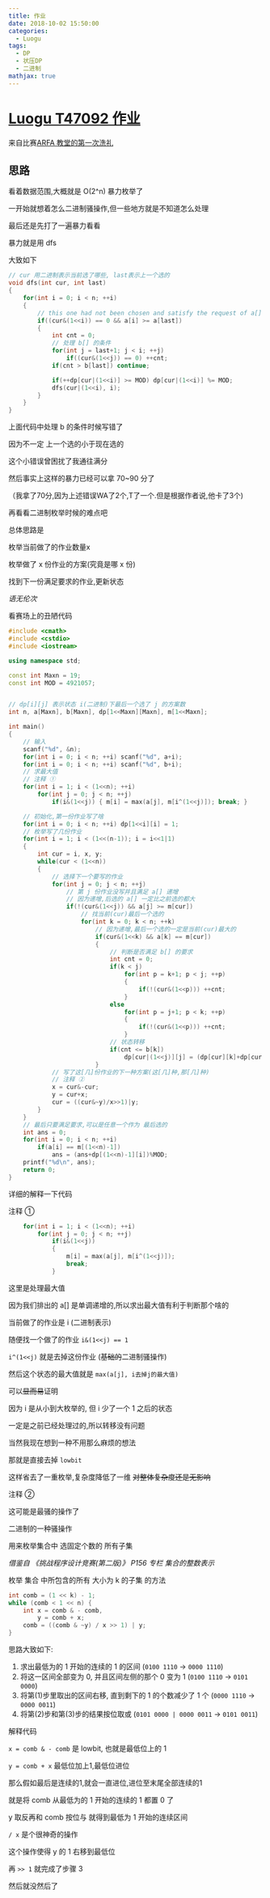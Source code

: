 ```yaml
---
title: 作业
date: 2018-10-02 15:50:00
categories:
  - Luogu
tags:
  - DP
  - 状压DP
  - 二进制
mathjax: true
---
```

# [Luogu T47092 作业](https://www.luogu.org/problemnew/show/T47092)

来自比赛[ARFA 教堂的第一次洗礼](https://www.luogu.org/problemnew/show/T47092)

## 思路

看着数据范围,大概就是 O(2^n) 暴力枚举了

一开始就想着怎么二进制骚操作,但一些地方就是不知道怎么处理

最后还是先打了一遍暴力看看

暴力就是用 dfs

大致如下

```cpp
// cur 用二进制表示当前选了哪些, last表示上一个选的
void dfs(int cur, int last)
{
    for(int i = 0; i < n; ++i)
    {
        // this one had not been chosen and satisfy the request of a[]
        if((cur&(1<<i)) == 0 && a[i] >= a[last])
        {
            int cnt = 0;
            // 处理 b[] 的条件
            for(int j = last+1; j < i; ++j)
                if((cur&(1<<j)) == 0) ++cnt;
            if(cnt > b[last]) continue;

            if(++dp[cur|(1<<i)] >= MOD) dp[cur|(1<<i)] %= MOD;
            dfs(cur|(1<<i), i);
        }
    }
}
```

上面代码中处理 b 的条件时候写错了

因为不一定 上一个选的小于现在选的

这个小错误曾困扰了我通往满分

然后事实上这样的暴力已经可以拿 70~90 分了

（我拿了70分,因为上述错误WA了2个,T了一个.但是根据作者说,他卡了3个)

再看看二进制枚举时候的难点吧

总体思路是

枚举当前做了的作业数量x

枚举做了 x 份作业的方案(究竟是哪 x 份)

找到下一份满足要求的作业,更新状态

*语无伦次*

看赛场上的丑陋代码

```cpp
#include <cmath>
#include <cstdio>
#include <iostream>

using namespace std;

const int Maxn = 19;
const int MOD = 4921057;


// dp[i][j] 表示状态 i(二进制)下最后一个选了 j 的方案数
int n, a[Maxn], b[Maxn], dp[1<<Maxn][Maxn], m[1<<Maxn];

int main()
{
    // 输入
    scanf("%d", &n);
    for(int i = 0; i < n; ++i) scanf("%d", a+i);
    for(int i = 0; i < n; ++i) scanf("%d", b+i);
    // 求最大值
    // 注释 ①
    for(int i = 1; i < (1<<n); ++i)
        for(int j = 0; j < n; ++j)
            if(i&(1<<j)) { m[i] = max(a[j], m[i^(1<<j)]); break; }

    // 初始化,第一份作业写了啥
    for(int i = 0; i < n; ++i) dp[1<<i][i] = 1;
    // 枚举写了几份作业
    for(int i = 1; i < (1<<(n-1)); i = i<<1|1)
    {
        int cur = i, x, y;
        while(cur < (1<<n))
        {
            // 选择下一个要写的作业
            for(int j = 0; j < n; ++j)
                // 第 j 份作业没写并且满足 a[] 递增
                // 因为递增,后选的 a[] 一定比之前选的都大
                if(!(cur&(1<<j)) && a[j] >= m[cur])
                    // 找当前(cur)最后一个选的
                    for(int k = 0; k < n; ++k)
                        // 因为递增,最后一个选的一定是当前(cur)最大的
                        if(cur&(1<<k) && a[k] == m[cur])
                        {
                            // 判断是否满足 b[] 的要求
                            int cnt = 0;
                            if(k < j)
                                for(int p = k+1; p < j; ++p)
                                {
                                    if(!(cur&(1<<p))) ++cnt;
                                }
                            else 
                                for(int p = j+1; p < k; ++p)
                                {
                                    if(!(cur&(1<<p))) ++cnt;
                                }
                            // 状态转移
                            if(cnt <= b[k])
                                dp[cur|(1<<j)][j] = (dp[cur][k]+dp[cur|(1<<j)][j])%MOD;
                        }
            // 写了这[几]份作业的下一种方案(这[几]种,那[几]种)
            // 注释 ②
            x = cur&-cur;
            y = cur+x;
            cur = ((cur&~y)/x>>1)|y;
        }
    }
    // 最后只要满足要求,可以是任意一个作为 最后选的
    int ans = 0;
    for(int i = 0; i < n; ++i)
        if(a[i] == m[(1<<n)-1])
            ans = (ans+dp[(1<<n)-1][i])%MOD;
    printf("%d\n", ans);
    return 0;
}
```

详细的解释一下代码

注释 ①

```cpp
    for(int i = 1; i < (1<<n); ++i)
        for(int j = 0; j < n; ++j)
            if(i&(1<<j)) 
            {
                m[i] = max(a[j], m[i^(1<<j)]);
                break;
            }
```
这里是处理最大值

因为我们排出的 a[] 是单调递增的,所以求出最大值有利于判断那个啥的

当前做了的作业是 i (二进制表示)

随便找一个做了的作业 `i&(1<<j) == 1`

`i^(1<<j)` 就是去掉这份作业 (~~基础的~~二进制骚操作)

然后这个状态的最大值就是 `max(a[j], i去掉j的最大值)`

可以~~显而易~~证明

因为 i 是从小到大枚举的, 但 i 少了一个 1 之后的状态

一定是之前已经处理过的,所以转移没有问题

当然我现在想到一种不用那么麻烦的想法

那就是直接去掉 `lowbit`

这样省去了一重枚举,复杂度降低了一维 ~~对整体复杂度还是无影响~~

注释 ②

这可能是最骚的操作了

二进制的一种骚操作

用来枚举集合中 选固定个数的 所有子集

*借鉴自 《挑战程序设计竞赛(第二版)》 P156 专栏 集合的整数表示*

枚举 集合 中所包含的所有 大小为 k 的子集 的方法

```cpp
int comb = (1 << k) - 1;
while (comb < 1 << n) {
    int x = comb & - comb,
        y = comb + x;
    comb = ((comb & ~y) / x >> 1) | y;
}
```

思路大致如下:

1. 求出最低为的 1 开始的连续的 1 的区间 (`0100 1110` -> `0000 1110`)
2. 将这一区间全部变为 0, 并且区间左侧的那个 0 变为 1 (`0100 1110` -> `0101 0000`)
3. 将第(1)步里取出的区间右移, 直到剩下的 1 的个数减少了 1 个 (`0000 1110` -> `0000 0011`)
4. 将第(2)步和第(3)步的结果按位取或 (`0101 0000 | 0000 0011` -> `0101 0011`)

解释代码

`x = comb & - comb` 是 lowbit, 也就是最低位上的 1

`y = comb + x` 最低位加上1,最低位进位

那么假如最后是连续的1,就会一直进位,进位至末尾全部连续的1 

就是将 comb 从最低为的 1 开始的连续的 1 都置 0 了

y 取反再和 comb 按位与 就得到最低为 1 开始的连续区间

`/ x` 是个很神奇的操作

这个操作使得 y 的 1 右移到最低位

再 `>> 1` 就完成了步骤 3

然后就没然后了
